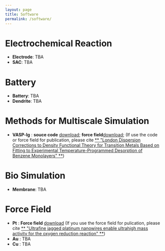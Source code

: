 ```yaml
---
layout: page
title: Software
permalink: /software/
---
```


# **Electrochemical Reaction**
- **Electrode**: TBA
- **SAC**: TBA

# **Battery**
- **Battery**: TBA
- **Dendrite**: TBA

# **Methods for Multiscale Simulation**
- **VASP-lg** : **souce code** [download](https://tcheng-suda.github.io/downloads/jz0c03126_si_003.txt); **force field**[download](https://tcheng-suda.github.io/downloads/jz0c03126_si_001.txt); (If use the code or force field for publication, please cite [** "London Dispersion Corrections to Density Functional Theory for Transition Metals Based on Fitting to Experimental Temperature-Programmed Desorption of Benzene Monolayers" **](https://pubs.acs.org/doi/10.1021/acs.jpclett.0c03126))

# **Bio Simulation**
- **Membrane**: TBA

# **Force Field**
- **Pt** : **Force field** [download](https://tcheng-suda.github.io/downloads/ffield-pt) (If you use the force field for pulication, please cite [** "Ultrafine jagged platinum nanowires enable ultrahigh mass activity for the oxygen reduction reaction" **](http://dx.doi.org/10.1126/science.aaf9050))
- **Au** : TBA
- **Cu** : TBA
